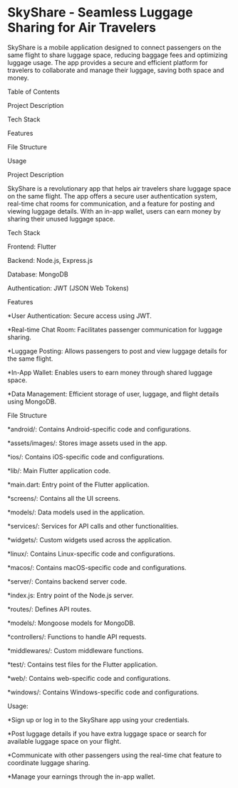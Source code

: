 # **SkyShare - Seamless Luggage Sharing for Air Travelers**

SkyShare is a mobile application designed to connect passengers on the same flight to share luggage space, reducing baggage fees and optimizing luggage usage. The app provides a secure and efficient platform for travelers to collaborate and manage their luggage, saving both space and money.

Table of Contents

Project Description

Tech Stack

Features

File Structure

Usage

Project Description

SkyShare is a revolutionary app that helps air travelers share luggage space on the same flight. The app offers a secure user authentication system, real-time chat rooms for communication, and a feature for posting and viewing luggage details. With an in-app wallet, users can earn money by sharing their unused luggage space.

Tech Stack

Frontend: Flutter

Backend: Node.js, Express.js

Database: MongoDB

Authentication: JWT (JSON Web Tokens)


Features

*User Authentication: Secure access using JWT.

*Real-time Chat Room: Facilitates passenger communication for luggage sharing.

*Luggage Posting: Allows passengers to post and view luggage details for the same flight.

*In-App Wallet: Enables users to earn money through shared luggage space.

*Data Management: Efficient storage of user, luggage, and flight details using MongoDB.


File Structure

*android/: Contains Android-specific code and configurations.

*assets/images/: Stores image assets used in the app.

*ios/: Contains iOS-specific code and configurations.

*lib/: Main Flutter application code.

*main.dart: Entry point of the Flutter application.

*screens/: Contains all the UI screens.

*models/: Data models used in the application.

*services/: Services for API calls and other functionalities.

*widgets/: Custom widgets used across the application.

*linux/: Contains Linux-specific code and configurations.

*macos/: Contains macOS-specific code and configurations.

*server/: Contains backend server code.

*index.js: Entry point of the Node.js server.

*routes/: Defines API routes.

*models/: Mongoose models for MongoDB.

*controllers/: Functions to handle API requests.

*middlewares/: Custom middleware functions.

*test/: Contains test files for the Flutter application.

*web/: Contains web-specific code and configurations.

*windows/: Contains Windows-specific code and configurations.

Usage:

*Sign up or log in to the SkyShare app using your credentials.

*Post luggage details if you have extra luggage space or search for available luggage space on your flight.

*Communicate with other passengers using the real-time chat feature to coordinate luggage sharing.

*Manage your earnings through the in-app wallet.

